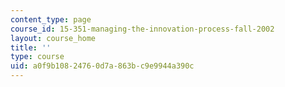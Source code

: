 ```yaml
---
content_type: page
course_id: 15-351-managing-the-innovation-process-fall-2002
layout: course_home
title: ''
type: course
uid: a0f9b108-2476-0d7a-863b-c9e9944a390c
---
```

